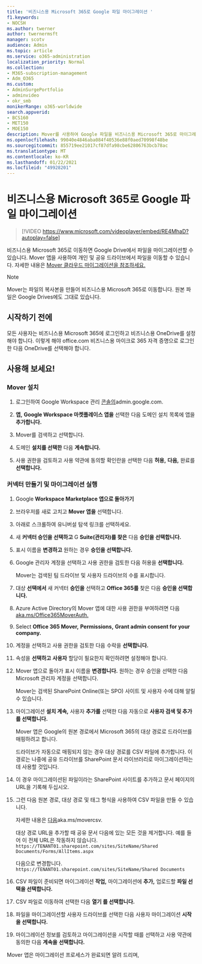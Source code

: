 ```yaml
---
title: '비즈니스용 Microsoft 365로 Google 파일 마이그레이션 '
f1.keywords:
- NOCSH
ms.author: twerner
author: twernermsft
manager: scotv
audience: Admin
ms.topic: article
ms.service: o365-administration
localization_priority: Normal
ms.collection:
- M365-subscription-management
- Adm_O365
ms.custom:
- AdminSurgePortfolio
- adminvideo
- okr_smb
monikerRange: o365-worldwide
search.appverid:
- BCS160
- MET150
- MOE150
description: Mover를 사용하여 Google 파일을 비즈니스용 Microsoft 365로 마이그레이션하는 방법을 학습합니다.
ms.openlocfilehash: 99040e4846aba084f40536e88f0aed70998f48be
ms.sourcegitcommit: 855719ee21017cf87dfa98cbe62806763bcb78ac
ms.translationtype: MT
ms.contentlocale: ko-KR
ms.lasthandoff: 01/22/2021
ms.locfileid: "49928201"
---
```

# <a name="migrate-google-files-to-microsoft-365-for-business"></a>비즈니스용 Microsoft 365로 Google 파일 마이그레이션 

> [!VIDEO https://www.microsoft.com/videoplayer/embed/RE4MhaD?autoplay=false]

비즈니스용 Microsoft 365로 이동하면 Google Drive에서 파일을 마이그레이션할 수 있습니다. Mover 앱을 사용하여 개인 및 공유 드라이브에서 파일을 이동할 수 있습니다. 자세한 내용은 [Mover 클라우드 마이그레이션을 참조하세요.](https://docs.microsoft.com/sharepointmigration/mover-plan-migration)

> [!NOTE]
> Mover는 파일의 복사본을 만들어 비즈니스용 Microsoft 365로 이동합니다. 원본 파일은 Google Drives에도 그대로 있습니다.

## <a name="before-you-start"></a>시작하기 전에

모든 사용자는 비즈니스용 Microsoft 365에 로그인하고 비즈니스용 OneDrive를 설정해야 합니다. 이렇게 해야 office.com [](https://office.com)비즈니스용 마이크로 365 자격 증명으로 로그인한 다음 OneDrive를 선택해야 합니다.

## <a name="try-it"></a>사용해 보세요!

### <a name="install-mover"></a>Mover 설치

1. 로그인하여 Google Workspace 관리 [콘솔의](https://admin.google.com)admin.google.com.

1. **앱,** **Google Workspace 마켓플레이스 앱을** 선택한 다음 도메인 설치 목록에 앱을 **추가합니다.**

1. Mover를 검색하고 선택합니다.

1. 도메인 **설치를 선택한** 다음 **계속합니다.**

1. 사용 권한을 검토하고 사용 약관에 동의할 확인란을 선택한 다음 **허용,** **다음,** 완료를 **선택합니다.**

### <a name="create-connectors-and-run-the-migration"></a>커넥터 만들기 및 마이그레이션 실행

1. Google **Workspace Marketplace 앱으로 돌아가기**
1. 브라우저를 새로 고치고 **Mover 앱을** 선택합니다.
1. 아래로 스크롤하여 유니버설 탐색 링크를 선택하세요.
1. 새 **커넥터 승인을 선택하고** G **Suite(관리자)를 찾은** 다음 **승인을 선택합니다.**
1. 표시 이름을 **변경하고** 원하는 경우 **승인을 선택합니다.**
1. Google 관리자 계정을 선택하고 사용 권한을 검토한 다음 허용을 **선택합니다.**

    Mover는 검색된 팀 드라이브 및 사용자 드라이브의 수를 표시합니다. 

1. 대상 **선택에서** 새 커넥터 **승인을** 선택하고 **Office 365를** 찾은 다음 **승인을 선택합니다.**
1. Azure Active Directory의 Mover 앱에 대한 사용 권한을 부여하려면 다음 [aka.ms/Office365MoverAuth.](https://aka.ms/Office365MoverAuth)
1. Select **Office 365 Mover,** **Permissions,** **Grant admin consent for your company.**
1. 계정을 선택하고 사용 권한을 검토한 다음 수락을 **선택합니다.**
1. 속성을 **선택하고** **사용자** 할당이 필요한지 확인하려면 설정해야 합니다.
1. Mover 앱으로 돌아가 표시 이름을 **변경합니다.** 원하는 경우 승인을 선택한 다음 Microsoft 관리자 계정을 선택합니다.

    Mover는 검색된 SharePoint Online(또는 SPO) 사이트 및 사용자 수에 대해 알릴 수 있습니다.
1. 마이그레이션 **설치 계속,** 사용자 **추가를** 선택한 다음 자동으로 **사용자 검색 및 추가를 선택합니다.**

    Mover 앱은 Google의 원본 경로에서 Microsoft 365의 대상 경로로 드라이브를 매핑하려고 합니다. 

    드라이브가 자동으로 매핑되지 않는 경우 대상 경로를 CSV 파일에 추가합니다. 이 경로는 나중에 공유 드라이브를 SharePoint 문서 라이브러리로 마이그레이션하는 데 사용할 것입니다. 

1. 이 경우 마이그레이션된 파일이라는 SharePoint 사이트를 추가하고 문서 페이지의 URL을 기록해 두십시오. 
1. 그런 다음 원본 경로, 대상 경로 및 태그 형식을 사용하여 CSV 파일을 만들 수 있습니다. 

    자세한 내용은 [다음](https://docs.microsoft.com/sharepointmigration/mover-create-migration-csv)aka.ms/movercsv.

    대상 경로 URL을 추가할 때 공유 문서 다음에 있는 모든 것을 제거합니다. 예를 들어 이 전체 URL은 작동하지 않습니다. `https://TENANT01.sharepoint.com/sites/SiteName/Shared Documents/Forms/AllItems.aspx`

    다음으로 변경합니다. `https://TENANT01.sharepoint.com/sites/SiteName/Shared Documents`

1. CSV 파일이 준비되면 마이그레이션 **작업,** 마이그레이션에 **추가,** 업로드할 **파일 선택을 선택합니다.**
1. CSV 파일로 이동하여 선택한 다음 **열기 를 선택합니다.**
1. 파일을 마이그레이션할 사용자 드라이브를 선택한 다음 사용자 마이그레이션 **시작을 선택합니다.**
1. 마이그레이션 정보를 검토하고 마이그레이션을 시작할 때를 선택하고 사용 약관에 동의한 다음 **계속을** **선택합니다.**

Mover 앱은 마이그레이션 프로세스가 완료되면 알려 드리며,